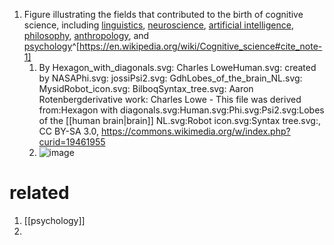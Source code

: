 1. Figure illustrating the fields that contributed to the birth of cognitive science, including [linguistics](https://en.wikipedia.org/wiki/Linguistics "[[linguistics]]"), [neuroscience](https://en.wikipedia.org/wiki/Neuroscience "Neuroscience"), [artificial intelligence](https://en.wikipedia.org/wiki/Artificial_intelligence "Artificial intelligence"), [philosophy](https://en.wikipedia.org/wiki/Philosophy "Philosophy"), [anthropology](https://en.wikipedia.org/wiki/Anthropology "Anthropology"), and [psychology](https://en.wikipedia.org/wiki/Cognitive_Psychology)^[https://en.wikipedia.org/wiki/Cognitive_science#cite_note-1]
	1. By Hexagon_with_diagonals.svg: Charles LoweHuman.svg: created by NASAPhi.svg: jossiPsi2.svg: GdhLobes_of_the_brain_NL.svg: MysidRobot_icon.svg: BilboqSyntax_tree.svg: Aaron Rotenbergderivative work: Charles Lowe - This file was derived from:Hexagon with diagonals.svg:Human.svg:Phi.svg:Psi2.svg:Lobes of the [[human brain|brain]] NL.svg:Robot icon.svg:Syntax tree.svg:, CC BY-SA 3.0, https://commons.wikimedia.org/w/index.php?curid=19461955
	2. ![image](https://upload.wikimedia.org/wikipedia/commons/thumb/d/dd/Cognitive_Science_Hexagon.svg/480px-Cognitive_Science_Hexagon.svg.png)

# related
1. [[psychology]]
2. 